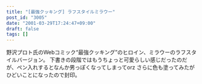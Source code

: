 ```yaml
---
title: "[最強クッキング] ラフスタイルミラウー"
post_id: "3005"
date: "2001-03-29T17:24:47+09:00"
draft: false
tags: []
---
```



野沢プロト氏のWebコミック“最強クッキング”のヒロイン、ミラウーのラフスタイルバージョン。 下書きの段階ではもうちょっと可愛らしい感じだったのだが、ペン入れするとなんか男っぽくなってしまってorz さらに色も塗ってみたがひどいことになったので封印。
